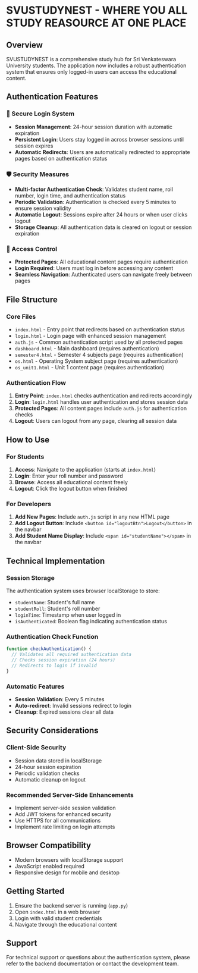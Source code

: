 # SVUSTUDYNEST - WHERE YOU ALL STUDY REASOURCE AT ONE PLACE

## Overview
SVUSTUDYNEST is a comprehensive study hub for Sri Venkateswara University students. The application now includes a robust authentication system that ensures only logged-in users can access the educational content.

## Authentication Features

### 🔐 Secure Login System
- **Session Management**: 24-hour session duration with automatic expiration
- **Persistent Login**: Users stay logged in across browser sessions until session expires
- **Automatic Redirects**: Users are automatically redirected to appropriate pages based on authentication status

### 🛡️ Security Measures
- **Multi-factor Authentication Check**: Validates student name, roll number, login time, and authentication status
- **Periodic Validation**: Authentication is checked every 5 minutes to ensure session validity
- **Automatic Logout**: Sessions expire after 24 hours or when user clicks logout
- **Storage Cleanup**: All authentication data is cleared on logout or session expiration

### 🚪 Access Control
- **Protected Pages**: All educational content pages require authentication
- **Login Required**: Users must log in before accessing any content
- **Seamless Navigation**: Authenticated users can navigate freely between pages

## File Structure

### Core Files
- `index.html` - Entry point that redirects based on authentication status
- `login.html` - Login page with enhanced session management
- `auth.js` - Common authentication script used by all protected pages
- `dashboard.html` - Main dashboard (requires authentication)
- `semester4.html` - Semester 4 subjects page (requires authentication)
- `os.html` - Operating System subject page (requires authentication)
- `os_unit1.html` - Unit 1 content page (requires authentication)

### Authentication Flow
1. **Entry Point**: `index.html` checks authentication and redirects accordingly
2. **Login**: `login.html` handles user authentication and stores session data
3. **Protected Pages**: All content pages include `auth.js` for authentication checks
4. **Logout**: Users can logout from any page, clearing all session data

## How to Use

### For Students
1. **Access**: Navigate to the application (starts at `index.html`)
2. **Login**: Enter your roll number and password
3. **Browse**: Access all educational content freely
4. **Logout**: Click the logout button when finished

### For Developers
1. **Add New Pages**: Include `auth.js` script in any new HTML page
2. **Add Logout Button**: Include `<button id="logoutBtn">Logout</button>` in the navbar
3. **Add Student Name Display**: Include `<span id="studentName"></span>` in the navbar

## Technical Implementation

### Session Storage
The authentication system uses browser localStorage to store:
- `studentName`: Student's full name
- `studentRoll`: Student's roll number
- `loginTime`: Timestamp when user logged in
- `isAuthenticated`: Boolean flag indicating authentication status

### Authentication Check Function
```javascript
function checkAuthentication() {
  // Validates all required authentication data
  // Checks session expiration (24 hours)
  // Redirects to login if invalid
}
```

### Automatic Features
- **Session Validation**: Every 5 minutes
- **Auto-redirect**: Invalid sessions redirect to login
- **Cleanup**: Expired sessions clear all data

## Security Considerations

### Client-Side Security
- Session data stored in localStorage
- 24-hour session expiration
- Periodic validation checks
- Automatic cleanup on logout

### Recommended Server-Side Enhancements
- Implement server-side session validation
- Add JWT tokens for enhanced security
- Use HTTPS for all communications
- Implement rate limiting on login attempts

## Browser Compatibility
- Modern browsers with localStorage support
- JavaScript enabled required
- Responsive design for mobile and desktop

## Getting Started
1. Ensure the backend server is running (`app.py`)
2. Open `index.html` in a web browser
3. Login with valid student credentials
4. Navigate through the educational content

## Support
For technical support or questions about the authentication system, please refer to the backend documentation or contact the development team. 
